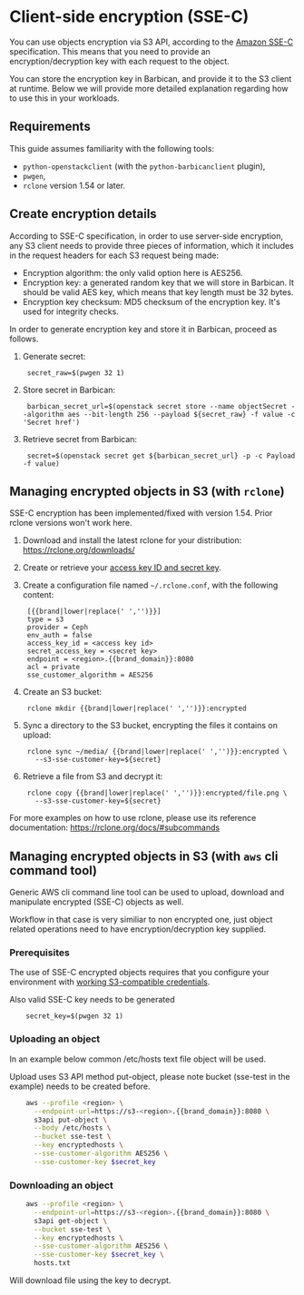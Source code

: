 # Client-side encryption (SSE-C)

You can use objects encryption via S3 API, according to the [Amazon
SSE-C](https://docs.aws.amazon.com/AmazonS3/latest/dev/ServerSideEncryptionCustomerKeys.html)
specification. This means that you need to provide an encryption/decryption key
with each request to the object.

You can store the encryption key in Barbican, and provide it to the S3
client at runtime. Below we will provide more detailed explanation
regarding how to use this in your workloads.

## Requirements

This guide assumes familiarity with the following tools:

* `python-openstackclient` (with the `python-barbicanclient` plugin),
* `pwgen`,
* `rclone` version 1.54 or later.


## Create encryption details

According to SSE-C specification, in order to use server-side
encryption, any S3 client needs to provide three pieces of
information, which it includes in the request headers for each S3
request being made:

* Encryption algorithm: the only valid option here is AES256.
* Encryption key: a generated random key that we will store in
  Barbican. It should be valid AES key, which means that key length
  must be 32 bytes.
* Encryption key checksum: MD5 checksum of the encryption key. It's
  used for integrity checks.

In order to generate encryption key and store it in Barbican, proceed
as follows.

1. Generate secret:

        secret_raw=$(pwgen 32 1)

2. Store secret in Barbican:

        barbican_secret_url=$(openstack secret store --name objectSecret --algorithm aes --bit-length 256 --payload ${secret_raw} -f value -c 'Secret href')

3. Retrieve secret from Barbican:

        secret=$(openstack secret get ${barbican_secret_url} -p -c Payload -f value)


## Managing encrypted objects in S3 (with `rclone`)

SSE-C encryption has been implemented/fixed with version 1.54. Prior
rclone versions won't work here.

1. Download and install the latest rclone for your distribution:
   <https://rclone.org/downloads/>
2. Create or retrieve your [access key ID and secret
   key](credentials.md).
3. Create a configuration file named `~/.rclone.conf`, with the
   following content:

        [{{brand|lower|replace(' ','')}}]
        type = s3
        provider = Ceph
        env_auth = false
        access_key_id = <access key id>
        secret_access_key = <secret key>
        endpoint = <region>.{{brand_domain}}:8080
        acl = private
        sse_customer_algorithm = AES256

4. Create an S3 bucket:

        rclone mkdir {{brand|lower|replace(' ','')}}:encrypted

5. Sync a directory to the S3 bucket, encrypting the files it
   contains on upload:

        rclone sync ~/media/ {{brand|lower|replace(' ','')}}:encrypted \
          --s3-sse-customer-key=${secret}

6. Retrieve a file from S3 and decrypt it:

        rclone copy {{brand|lower|replace(' ','')}}:encrypted/file.png \
          --s3-sse-customer-key=${secret}


For more examples on how to use rclone, please use its reference
documentation: <https://rclone.org/docs/#subcommands>

## Managing encrypted objects in S3 (with `aws` cli command tool)

Generic AWS cli command line tool can be used to upload, download and manipulate encrypted (SSE-C) objects as well.

Workflow in that case is very similiar to non encrypted one, just object related operations need to have encryption/decryption key supplied.

### Prerequisites

The use of SSE-C encrypted objects requires that you configure your environment with [working S3-compatible credentials](credentials.md).

Also valid SSE-C key needs to be generated

        secret_key=$(pwgen 32 1)

### Uploading an object

In an example below common /etc/hosts text file object will be used.

Upload uses S3 API method put-object, please note bucket (sse-test in the example) needs to be created before.

```bash
    aws --profile <region> \
      --endpoint-url=https://s3-<region>.{{brand_domain}}:8080 \
      s3api put-object \
      --body /etc/hosts \
      --bucket sse-test \
      --key encryptedhosts \
      --sse-customer-algorithm AES256 \
      --sse-customer-key $secret_key
```

### Downloading an object

```bash
    aws --profile <region> \
      --endpoint-url=https://s3-<region>.{{brand_domain}}:8080 \
      s3api get-object \
      --bucket sse-test \
      --key encryptedhosts \
      --sse-customer-algorithm AES256 \
      --sse-customer-key $secret_key \
      hosts.txt
```

Will download file using the key to decrypt.
